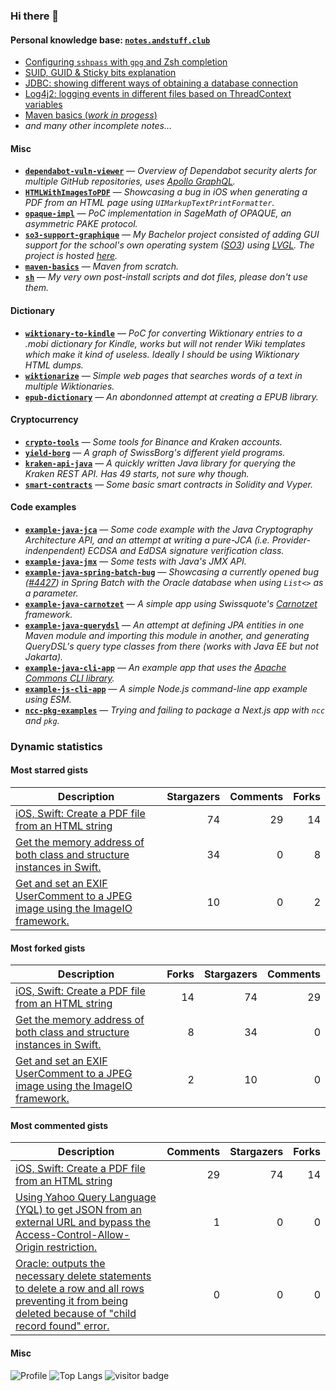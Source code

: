 ### Hi there 👋

#### Personal knowledge base: [`notes.andstuff.club`](https://notes.andstuff.dev)

- [Configuring `sshpass` with `gpg` and Zsh completion](https://notes.andstuff.club/softwares/sshpass)
- [SUID, GUID & Sticky bits explanation](https://notes.andstuff.club/os/linux/suid)
- [JDBC: showing different ways of obtaining a database connection](https://notes.andstuff.club/prog/java/jdbc)
- [Log4j2: logging events in different files based on ThreadContext variables](https://notes.andstuff.club/prog/java/log4j2)
- [Maven basics (*work in progess*)](https://notes.andstuff.club/softwares/maven)
- *and many other incomplete notes…*

#### Misc

- [**`dependabot-vuln-viewer`**](https://github.com/nyg/dependabot-vuln-viewer) — *Overview of Dependabot security alerts for multiple GitHub repositories, uses [Apollo GraphQL](apollographql/apollo-client).*
- [**`HTMLWithImagesToPDF`**](https://github.com/nyg/HTMLWithImagesToPDF) — *Showcasing a bug in iOS when generating a PDF from an HTML page using `UIMarkupTextPrintFormatter`.*
- [**`opaque-impl`**](https://github.com/nyg/opaque-impl) — *PoC implementation in SageMath of OPAQUE, an asymmetric PAKE protocol.*
- [**`so3-support-graphique`**](https://gitlab.com/nyg/so3-support-graphique) — *My Bachelor project consisted of adding GUI support for the school's own operating system ([SO3](smartobjectoriented/so3)) using [LVGL](lvgl/lvgl). The project is hosted [here](https://nyg.gitlab.io/so3-support-graphique/index.html).*
- [**`maven-basics`**](https://git.sr.ht/~nyg/maven-basics) — *Maven from scratch.*
- [**`sh`**](https://git.sr.ht/~nyg/sh) — *My very own post-install scripts and dot files, please don't use them.*

#### Dictionary

- [**`wiktionary-to-kindle`**](https://github.com/nyg/wiktionary-to-kindle) — *PoC for converting Wiktionary entries to a .mobi dictionary for Kindle, works but will not render Wiki templates which make it kind of useless. Ideally I should be using Wiktionary HTML dumps.*
- [**`wiktionarize`**](https://github.com/nyg/wiktionarize) — *Simple web pages that searches words of a text in multiple Wiktionaries.*
- [**`epub-dictionary`**](https://github.com/nyg/epub-dictionary) — *An abondonned attempt at creating a EPUB library.*

#### Cryptocurrency

- [**`crypto-tools`**](https://github.com/nyg/crypto-tools) — *Some tools for Binance and Kraken accounts.*
- [**`yield-borg`**](https://github.com/nyg/yield-borg) — *A graph of SwissBorg's different yield programs.*
- [**`kraken-api-java`**](https://github.com/nyg/kraken-api-java) — *A quickly written Java library for querying the Kraken REST API. Has 49 starts, not sure why though.*
- [**`smart-contracts`**](https://github.com/nyg/smart-contracts) — *Some basic smart contracts in Solidity and Vyper.*

#### Code examples

- [**`example-java-jca`**](https://git.sr.ht/~nyg/example-java-jca) — *Some code example with the Java Cryptography Architecture API, and an attempt at writing a pure-JCA (i.e. Provider-indenpendent) ECDSA and EdDSA signature verification class.*
- [**`example-java-jmx`**](https://git.sr.ht/~nyg/example-java-jmx) — *Some tests with Java's JMX API.*
- [**`example-java-spring-batch-bug`**](https://git.sr.ht/~nyg/example-java-spring-batch-bug) — *Showcasing a currently opened bug ([#4427](spring-projects/spring-batch/issues/4427)) in Spring Batch with the Oracle database when using `List<>` as a parameter.*
- [**`example-java-carnotzet`**](https://git.sr.ht/~nyg/example-java-carnotzet) — *A simple app using Swissquote's [Carnotzet](swissquote/carnotzet) framework.*
- [**`example-java-querydsl`**](https://git.sr.ht/~nyg/example-java-querydsl) — *An attempt at defining JPA entities in one Maven module and importing this module in another, and generating QueryDSL's query type classes from there (works with Java EE but not Jakarta).*
- [**`example-java-cli-app`**](https://git.sr.ht/~nyg/example-java-cli-app) — *An example app that uses the [Apache Commons CLI library](https://commons.apache.org/proper/commons-cli).*
- [**`example-js-cli-app`**](https://git.sr.ht/~nyg/example-js-cli-app) — *A simple Node.js command-line app example using ESM.*
- [**`ncc-pkg-examples`**](https://github.com/nyg/ncc-pkg-examples) — *Trying and failing to package a Next.js app with `ncc` and `pkg`.*

### Dynamic statistics

#### Most starred gists

| Description | Stargazers | Comments | Forks
| --- | ---: | ---: | ---: |
| [iOS, Swift: Create a PDF file from an HTML string](https://gist.github.com/b8cd742250826cb1471f) | 74 | 29 | 14
| [Get the memory address of both class and structure instances in Swift.](https://gist.github.com/b6a80bf79e72599230c312c69e963e60) | 34 | 0 | 8
| [Get and set an EXIF UserComment to a JPEG image using the ImageIO framework.](https://gist.github.com/c90f36abbd30f72c8b6681ef23db886b) | 10 | 0 | 2

#### Most forked gists

| Description | Forks | Stargazers | Comments
| --- | ---: | ---: | ---: |
| [iOS, Swift: Create a PDF file from an HTML string](https://gist.github.com/b8cd742250826cb1471f) | 14 | 74 | 29
| [Get the memory address of both class and structure instances in Swift.](https://gist.github.com/b6a80bf79e72599230c312c69e963e60) | 8 | 34 | 0
| [Get and set an EXIF UserComment to a JPEG image using the ImageIO framework.](https://gist.github.com/c90f36abbd30f72c8b6681ef23db886b) | 2 | 10 | 0

#### Most commented gists

| Description | Comments | Stargazers | Forks
| --- | ---: | ---: | ---: |
| [iOS, Swift: Create a PDF file from an HTML string](https://gist.github.com/b8cd742250826cb1471f) | 29 | 74 | 14
| [Using Yahoo Query Language (YQL) to get JSON from an external URL and bypass the Access-Control-Allow-Origin restriction.](https://gist.github.com/d5c906a47dbeb9ad84cbed9fd207105d) | 1 | 0 | 0
| [Oracle: outputs the necessary delete statements to delete a row and all rows preventing it from being deleted because of &quot;child record found&quot; error.](https://gist.github.com/eb091e6c7c59b71fa4c9d49860574d2c) | 0 | 0 | 0

#### Misc

![Profile](https://github-readme-stats.vercel.app/api?username=nyg&show_icons=true&show=discussions_started)
![Top Langs](https://github-readme-stats.vercel.app/api/top-langs/?username=nyg&layout=compact)
![visitor badge](https://visitor-badge.laobi.icu/badge?page_id=nyg.nyg)
